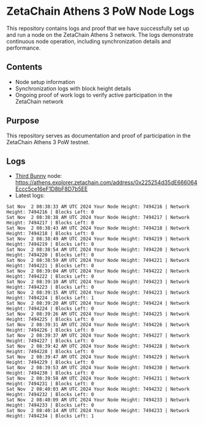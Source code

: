 # ZetaChain Athens 3 PoW Node Logs
This repository contains logs and proof that we have successfully set up and run a node on the ZetaChain Athens 3 network. The logs demonstrate continuous node operation, including synchronization details and performance.

## Contents
- Node setup information
- Synchronization logs with block height details
- Ongoing proof of work logs to verify active participation in the ZetaChain network

## Purpose
This repository serves as documentation and proof of participation in the ZetaChain Athens 3 PoW testnet.

## Logs

- [Third Bunny](https://thirdbunny.xyz/) node: https://athens.explorer.zetachain.com/address/0x225254d35dE666064Eccc5ce16eF1D8bF8D7b5EE
- Latest logs:
```
Sat Nov  2 08:38:33 AM UTC 2024 Your Node Height: 7494216 | Network Height: 7494216 | Blocks Left: 0
Sat Nov  2 08:38:38 AM UTC 2024 Your Node Height: 7494217 | Network Height: 7494217 | Blocks Left: 0
Sat Nov  2 08:38:43 AM UTC 2024 Your Node Height: 7494218 | Network Height: 7494218 | Blocks Left: 0
Sat Nov  2 08:38:49 AM UTC 2024 Your Node Height: 7494219 | Network Height: 7494219 | Blocks Left: 0
Sat Nov  2 08:38:54 AM UTC 2024 Your Node Height: 7494220 | Network Height: 7494220 | Blocks Left: 0
Sat Nov  2 08:38:59 AM UTC 2024 Your Node Height: 7494221 | Network Height: 7494221 | Blocks Left: 0
Sat Nov  2 08:39:04 AM UTC 2024 Your Node Height: 7494222 | Network Height: 7494222 | Blocks Left: 0
Sat Nov  2 08:39:10 AM UTC 2024 Your Node Height: 7494223 | Network Height: 7494223 | Blocks Left: 0
Sat Nov  2 08:39:15 AM UTC 2024 Your Node Height: 7494223 | Network Height: 7494224 | Blocks Left: 1
Sat Nov  2 08:39:20 AM UTC 2024 Your Node Height: 7494224 | Network Height: 7494224 | Blocks Left: 0
Sat Nov  2 08:39:26 AM UTC 2024 Your Node Height: 7494225 | Network Height: 7494225 | Blocks Left: 0
Sat Nov  2 08:39:31 AM UTC 2024 Your Node Height: 7494226 | Network Height: 7494226 | Blocks Left: 0
Sat Nov  2 08:39:37 AM UTC 2024 Your Node Height: 7494227 | Network Height: 7494227 | Blocks Left: 0
Sat Nov  2 08:39:42 AM UTC 2024 Your Node Height: 7494228 | Network Height: 7494228 | Blocks Left: 0
Sat Nov  2 08:39:47 AM UTC 2024 Your Node Height: 7494229 | Network Height: 7494229 | Blocks Left: 0
Sat Nov  2 08:39:53 AM UTC 2024 Your Node Height: 7494230 | Network Height: 7494230 | Blocks Left: 0
Sat Nov  2 08:39:58 AM UTC 2024 Your Node Height: 7494231 | Network Height: 7494231 | Blocks Left: 0
Sat Nov  2 08:40:03 AM UTC 2024 Your Node Height: 7494232 | Network Height: 7494232 | Blocks Left: 0
Sat Nov  2 08:40:09 AM UTC 2024 Your Node Height: 7494233 | Network Height: 7494233 | Blocks Left: 0
Sat Nov  2 08:40:14 AM UTC 2024 Your Node Height: 7494233 | Network Height: 7494234 | Blocks Left: 1
```
